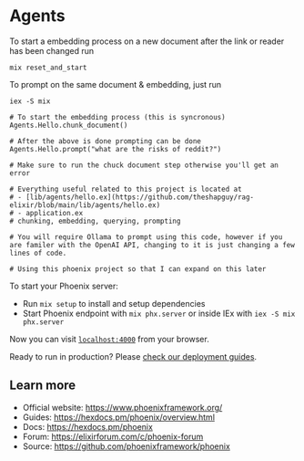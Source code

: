 # Agents


To start a embedding process on a new document after the link or reader has been changed run

```
mix reset_and_start
```

To prompt on the same document & embedding, just run

```
iex -S mix

# To start the embedding process (this is syncronous)
Agents.Hello.chunk_document()

# After the above is done prompting can be done
Agents.Hello.prompt("what are the risks of reddit?")

# Make sure to run the chuck document step otherwise you'll get an error

# Everything useful related to this project is located at
# - [lib/agents/hello.ex](https://github.com/theshapguy/rag-elixir/blob/main/lib/agents/hello.ex)
# - application.ex
# chunking, embedding, querying, prompting

# You will require Ollama to prompt using this code, however if you are familer with the OpenAI API, changing to it is just changing a few lines of code.

# Using this phoenix project so that I can expand on this later
```




To start your Phoenix server:

  * Run `mix setup` to install and setup dependencies
  * Start Phoenix endpoint with `mix phx.server` or inside IEx with `iex -S mix phx.server`

Now you can visit [`localhost:4000`](http://localhost:4000) from your browser.

Ready to run in production? Please [check our deployment guides](https://hexdocs.pm/phoenix/deployment.html).

## Learn more

  * Official website: https://www.phoenixframework.org/
  * Guides: https://hexdocs.pm/phoenix/overview.html
  * Docs: https://hexdocs.pm/phoenix
  * Forum: https://elixirforum.com/c/phoenix-forum
  * Source: https://github.com/phoenixframework/phoenix
